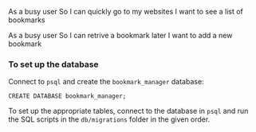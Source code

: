 As a busy user
So I can quickly go to my websites
I want to see a list of bookmarks

As a busy user
So I can retrive a bookmark later
I want to add a new bookmark


### To set up the database
 Connect to `psql` and create the `bookmark_manager` database:
 ```
CREATE DATABASE bookmark_manager;
```
 To set up the appropriate tables, connect to the database in `psql` and run the SQL scripts in the `db/migrations` folder in the given order.
